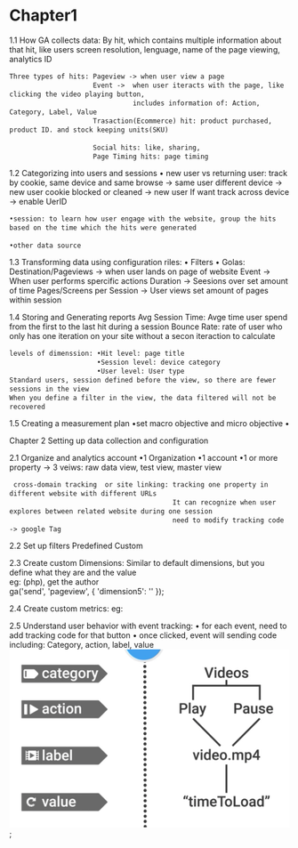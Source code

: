 # Chapter1

1.1 How GA collects data: By hit, which contains multiple information about that hit, like users screen resolution, lenguage, name of the page viewing, analytics ID

    Three types of hits: Pageview -> when user view a page
                         Event ->  when user iteracts with the page, like clicking the video playing button, 
                                   includes information of: Action, Category, Label, Value
                         Trasaction(Ecommerce) hit: product purchased, product ID. and stock keeping units(SKU)
                         
                         Social hits: like, sharing, 
                         Page Timing hits: page timing

1.2 Categorizing into users and sessions
    • new user vs returning user: track by cookie, same device and same browse -> same user
                                                   different device -> new user
                                                   cookie blocked or cleaned -> new user
                                                   If want track across device -> enable UerID 
    
    •session: to learn how user engage with the website, group the hits based on the time which the hits were generated
    
    •other data source
    
1.3 Transforming data using configuration riles:
    • Filters
    • Golas: Destination/Pageviews -> when user lands on page of website
             Event -> When user performs spercific actions
             Duration -> Seesions over set amount of time
             Pages/Screens per Session -> User views set amount of pages within session
             
1.4 Storing and Generating reports
    Avg Session Time: Avge time user spend from the first to the last hit during a session
    Bounce Rate: rate of user who only has one iteration on your site without a secon iteraction to calculate
    
    levels of dimenssion: •Hit level: page title
                          •Session level: device category
                          •User level: User type
    Standard users, session defined before the view, so there are fewer sessions in the view
    When you define a filter in the view, the data filtered will not be recovered
    
1.5 Creating a measurement plan
    •set macro objective and micro objective
    •
    
    
    
 Chapter 2 Setting up data collection and configuration 
 
2.1 Organize and analytics account
        •1 Organization
        •1 account
        •1 or more property -> 3 veiws: raw data view, test view, master view
        
     cross-domain tracking  or site linking: tracking one property in different website with different URLs
                                             It can recognize when user explores between related website during one session
                                             need to modify tracking code -> google Tag
2.2 Set up filters
    Predefined
    Custom
                                  
2.3 Create custom Dimensions: Similar to default dimensions, but you define what they are and the value                                   
    eg: (php), get the author          
                    ga('send', 'pageview', {
                      'dimension5': '<?=$author?>'
                    });          
    
2.4 Create custom metrics:
    eg:
    
2.5 Understand user behavior with event tracking:
    • for each event, need to add tracking code for that button
    • once clicked, event will sending code including: Category, action, label, value
      ![image](https://github.com/YuhaoAlex/DSnotes/blob/master/GoogleAnalytics/WX20201028-113812.png);
    
